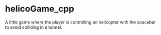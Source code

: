 # helicoGame_cpp
A little game where the player is controlling an helicopter with the spacebar to avoid colliding in a tunnel.
